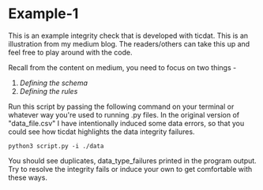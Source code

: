 # Example-1

This is an example integrity check that is developed with ticdat. This is an
illustration from my medium blog. The readers/others can take this up and
feel free to play around with the code.

Recall from the content on medium, you need to focus on two things -
1. *Defining the schema*
2. *Defining the rules*

Run this script by passing the following command on your terminal or whatever
way you're used to running .py files. In the original version of "data_file.csv"
I have intentionally induced some data errors, so that you could see how ticdat
highlights the data integrity failures.

```
python3 script.py -i ./data
```

You should see duplicates, data_type_failures printed in the program output.
Try to resolve the integrity fails or induce your own to get comfortable with
these ways.
